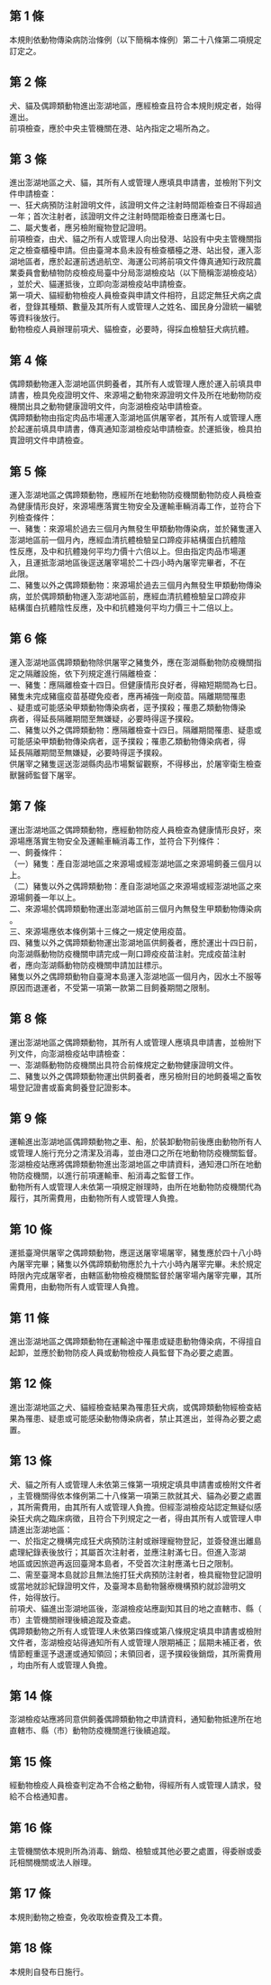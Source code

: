 第 1 條
-------
本規則依動物傳染病防治條例（以下簡稱本條例）第二十八條第二項規定  
訂定之。

第 2 條
-------
犬、貓及偶蹄類動物進出澎湖地區，應經檢查且符合本規則規定者，始得  
進出。  
前項檢查，應於中央主管機關在港、站內指定之場所為之。

第 3 條
-------
進出澎湖地區之犬、貓，其所有人或管理人應填具申請書，並檢附下列文  
件申請檢查：  
一、狂犬病預防注射證明文件，該證明文件之注射時間距檢查日不得超過  
    一年；首次注射者，該證明文件之注射時間距檢查日應滿七日。  
二、屬犬隻者，應另檢附寵物登記證明。  
前項檢查，由犬、貓之所有人或管理人向出發港、站設有中央主管機關指  
定之檢查櫃檯申請。但由臺灣本島未設有檢查櫃檯之港、站出發，運入澎  
湖地區者，應於起運前透過航空、海運公司將前項文件傳真通知行政院農  
業委員會動植物防疫檢疫局臺中分局澎湖檢疫站（以下簡稱澎湖檢疫站）  
，並於犬、貓運抵後，立即向澎湖檢疫站申請檢查。  
第一項犬、貓經動物檢疫人員檢查與申請文件相符，且認定無狂犬病之虞  
者，登錄其種類、數量及其所有人或管理人之姓名、國民身分證統一編號  
等資料後放行。  
動物檢疫人員辦理前項犬、貓檢查，必要時，得採血檢驗狂犬病抗體。

第 4 條
-------
偶蹄類動物運入澎湖地區供飼養者，其所有人或管理人應於運入前填具申  
請書，檢具免疫證明文件、來源場之動物來源證明文件及所在地動物防疫  
機關出具之動物健康證明文件，向澎湖檢疫站申請檢查。  
偶蹄類動物由指定肉品市場運入澎湖地區供屠宰者，其所有人或管理人應  
於起運前填具申請書，傳真通知澎湖檢疫站申請檢查。於運抵後，檢具拍  
賣證明文件申請檢查。

第 5 條
-------
運入澎湖地區之偶蹄類動物，應經所在地動物防疫機關動物防疫人員檢查  
為健康情形良好，來源場應落實生物安全及運輸車輛消毒工作，並符合下  
列檢查條件：  
一、豬隻：來源場於過去三個月內無發生甲類動物傳染病，並於豬隻運入  
    澎湖地區前一個月內，應經血清抗體檢驗呈口蹄疫非結構蛋白抗體陰  
    性反應，及中和抗體幾何平均力價十六倍以上。但由指定肉品市場運  
    入，且運抵澎湖地區後逕送屠宰場於二十四小時內屠宰完畢者，不在  
    此限。  
二、豬隻以外之偶蹄類動物：來源場於過去三個月內無發生甲類動物傳染  
    病，並於偶蹄類動物運入澎湖地區前，應經血清抗體檢驗呈口蹄疫非  
    結構蛋白抗體陰性反應，及中和抗體幾何平均力價三十二倍以上。

第 6 條
-------
運入澎湖地區偶蹄類動物除供屠宰之豬隻外，應在澎湖縣動物防疫機關指  
定之隔離設施，依下列規定進行隔離檢查：  
一、豬隻：應隔離檢查十四日。但健康情形良好者，得縮短期間為七日。  
    豬隻未完成豬瘟疫苗基礎免疫者，應再補強一劑疫苗。隔離期間罹患  
    、疑患或可能感染甲類動物傳染病者，逕予撲殺；罹患乙類動物傳染  
    病者，得延長隔離期間至無嫌疑，必要時得逕予撲殺。  
二、豬隻以外之偶蹄類動物：應隔離檢查十四日。隔離期間罹患、疑患或  
    可能感染甲類動物傳染病者，逕予撲殺；罹患乙類動物傳染病者，得  
    延長隔離期間至無嫌疑，必要時得逕予撲殺。  
供屠宰之豬隻逕送澎湖縣肉品市場繫留觀察，不得移出，於屠宰衛生檢查  
獸醫師監督下屠宰。

第 7 條
-------
運出澎湖地區之偶蹄類動物，應經動物防疫人員檢查為健康情形良好，來  
源場應落實生物安全及運輸車輛消毒工作，並符合下列條件：  
一、飼養條件：  
（一）豬隻：產自澎湖地區之來源場或經澎湖地區之來源場飼養三個月以  
      上。  
（二）豬隻以外之偶蹄類動物：產自澎湖地區之來源場或經澎湖地區之來  
      源場飼養一年以上。  
二、來源場於偶蹄類動物運出澎湖地區前三個月內無發生甲類動物傳染病  
    。  
三、來源場應依本條例第十三條之一規定使用疫苗。  
四、豬隻以外之偶蹄類動物運出澎湖地區供飼養者，應於運出十四日前，  
    向澎湖縣動物防疫機關申請完成一劑口蹄疫疫苗注射。完成疫苗注射  
    者，應向澎湖縣動物防疫機關申請加註標示。  
豬隻以外之偶蹄類動物自臺灣本島運入澎湖地區一個月內，因水土不服等  
原因而退運者，不受第一項第一款第二目飼養期間之限制。

第 8 條
-------
運出澎湖地區之偶蹄類動物，其所有人或管理人應填具申請書，並檢附下  
列文件，向澎湖檢疫站申請檢查：  
一、澎湖縣動物防疫機關出具符合前條規定之動物健康證明文件。  
二、豬隻以外之偶蹄類動物運出供飼養者，應另檢附目的地飼養場之畜牧  
    場登記證書或畜禽飼養登記證影本。

第 9 條
-------
運輸進出澎湖地區偶蹄類動物之車、船，於裝卸動物前後應由動物所有人  
或管理人施行充分之清潔及消毒，並由港口之所在地動物防疫機關監督。  
澎湖檢疫站應將偶蹄類動物進出澎湖地區之申請資料，通知港口所在地動  
物防疫機關，以進行前項運輸車、船消毒之監督工作。  
動物所有人或管理人未依第一項規定辦理時，由所在地動物防疫機關代為  
履行，其所需費用，由動物所有人或管理人負擔。

第 10 條
--------
運抵臺灣供屠宰之偶蹄類動物，應逕送屠宰場屠宰，豬隻應於四十八小時  
內屠宰完畢；豬隻以外偶蹄類動物應於九十六小時內屠宰完畢。未於規定  
時限內完成屠宰者，由轄區動物檢疫機關監督於屠宰場內屠宰完畢，其所  
需費用，由動物所有人或管理人負擔。

第 11 條
--------
進出澎湖地區之偶蹄類動物在運輸途中罹患或疑患動物傳染病，不得擅自  
起卸，並應於動物防疫人員或動物檢疫人員監督下為必要之處置。

第 12 條
--------
進出澎湖地區之犬、貓經檢查結果為罹患狂犬病，或偶蹄類動物經檢查結  
果為罹患、疑患或可能感染動物傳染病者，禁止其進出，並得為必要之處  
置。

第 13 條
--------
犬、貓之所有人或管理人未依第三條第一項規定填具申請書或檢附文件者  
，主管機關得依本條例第二十八條第一項第三款就其犬、貓為必要之處置  
，其所需費用，由其所有人或管理人負擔。但經澎湖檢疫站認定無疑似感  
染狂犬病之臨床病徵，且符合下列規定之一者，得由其所有人或管理人申  
請進出澎湖地區：  
一、於指定之機構完成狂犬病預防注射或辦理寵物登記，並簽發進出離島  
    處理紀錄表後放行；其屬首次注射者，並應注射滿七日。但進入澎湖  
    地區或因旅遊再返回臺灣本島者，不受首次注射應滿七日之限制。  
二、需至臺灣本島就診且無法施打狂犬病預防注射者，檢具寵物登記證明  
    或當地就診紀錄證明文件，及臺灣本島動物醫療機構預約就診證明文  
    件，始得放行。  
前項犬、貓進出澎湖地區後，澎湖檢疫站應副知其目的地之直轄市、縣（  
市）主管機關辦理後續追蹤及查處。  
偶蹄類動物之所有人或管理人未依第四條或第八條規定填具申請書或檢附  
文件者，澎湖檢疫站得通知所有人或管理人限期補正；屆期未補正者，依  
情節輕重逕予退運或通知領回；未領回者，逕予撲殺後銷燬，其所需費用  
，均由所有人或管理人負擔。

第 14 條
--------
澎湖檢疫站應將同意供飼養偶蹄類動物之申請資料，通知動物抵達所在地  
直轄市、縣（市）動物防疫機關進行後續追蹤。

第 15 條
--------
經動物檢疫人員檢查判定為不合格之動物，得經所有人或管理人請求，發  
給不合格通知書。

第 16 條
--------
主管機關依本規則所為消毒、銷燬、檢驗或其他必要之處置，得委辦或委  
託相關機關或法人辦理。

第 17 條
--------
本規則動物之檢查，免收取檢查費及工本費。

第 18 條
--------
本規則自發布日施行。

